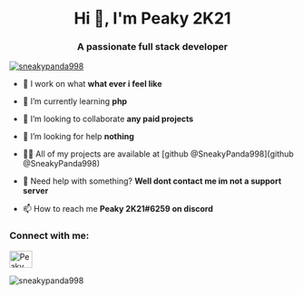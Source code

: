 <h1 align="center">Hi 👋, I'm Peaky 2K21</h1>
<h3 align="center">A passionate full stack developer</h3>

<p align="left"> <a href="https://github.com/ryo-ma/github-profile-trophy"><img src="https://github-profile-trophy.vercel.app/?username=sneakypanda998" alt="sneakypanda998" /></a> </p>

- 🔭 I work on what **what ever i feel like**

- 🌱 I’m currently learning **php**

- 👯 I’m looking to collaborate **any paid projects**

- 🤝 I’m looking for help **nothing**

- 👨‍💻 All of my projects are available at [github @SneakyPanda998](github @SneakyPanda998)

- 💬 Need help with something? **Well dont contact me im not a support server**

- 📫 How to reach me **Peaky 2K21#6259 on discord**

<h3 align="left">Connect with me:</h3>
<p align="left">
<a href="https://discord.gg/Peaky 2K21#6259" target="blank"><img align="center" src="https://raw.githubusercontent.com/rahuldkjain/github-profile-readme-generator/master/src/images/icons/Social/discord.svg" alt="Peaky 2K21#6259" height="30" width="40" /></a>
</p>


<p><img align="center" src="https://github-readme-stats.vercel.app/api/top-langs?username=sneakypanda998&show_icons=true&locale=en&layout=compact" alt="sneakypanda998" /></p>

